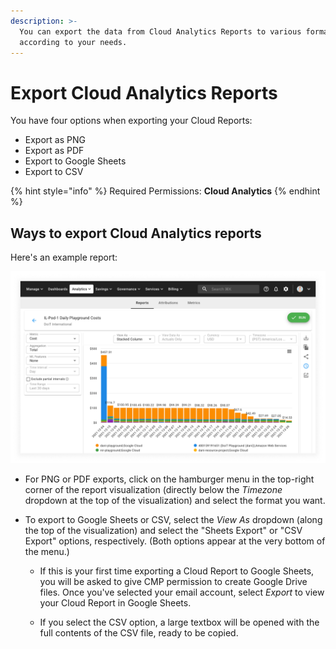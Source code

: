 ```yaml
---
description: >-
  You can export the data from Cloud Analytics Reports to various formats,
  according to your needs.
---
```


# Export Cloud Analytics Reports

You have four options when exporting your Cloud Reports:

* Export as PNG
* Export as PDF
* Export to Google Sheets
* Export to CSV

{% hint style="info" %}
Required Permissions: **Cloud Analytics**
{% endhint %}

## Ways to export Cloud Analytics reports

Here's an example report:

![A screenshot showing and example report](../.gitbook/assets/example-report.png)

* For PNG or PDF exports, click on the hamburger menu in the top-right corner of the report visualization (directly below the _Timezone_ dropdown at the top of the visualization) and select the format you want.

* To export to Google Sheets or CSV, select the _View As_ dropdown (along the top of the visualization) and select the "Sheets Export" or "CSV Export" options, respectively. (Both options appear at the very bottom of the menu.)

  * If this is your first time exporting a Cloud Report to Google Sheets, you will be asked to give CMP permission to create Google Drive files. Once you've selected your email account, select _Export_ to view your Cloud Report in Google Sheets.

  * If you select the CSV option, a large textbox will be opened with the full contents of the CSV file, ready to be copied.
